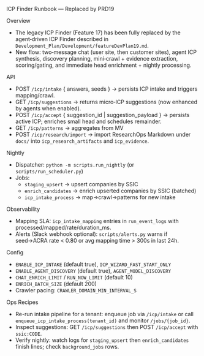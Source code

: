 ICP Finder Runbook — Replaced by PRD19

Overview
- The legacy ICP Finder (Feature 17) has been fully replaced by the agent‑driven ICP Finder described in `Development_Plan/Development/featureDevPlan19.md`.
- New flow: two‑message chat (user site, then customer sites), agent ICP synthesis, discovery planning, mini‑crawl + evidence extraction, scoring/gating, and immediate head enrichment + nightly processing.

API
- POST `/icp/intake` { answers, seeds } → persists ICP intake and triggers mapping/crawl.
- GET `/icp/suggestions` → returns micro‑ICP suggestions (now enhanced by agents when enabled).
- POST `/icp/accept` { suggestion_id | suggestion_payload } → persists active ICP; enriches small head and schedules remainder.
- GET `/icp/patterns` → aggregates from MV
- POST `/icp/research/import` → import ResearchOps Markdown under `docs/` into `icp_research_artifacts` and `icp_evidence`.

Nightly
- Dispatcher: `python -m scripts.run_nightly` (or `scripts/run_scheduler.py`)
- Jobs:
  - `staging_upsert` → upsert companies by SSIC
  - `enrich_candidates` → enrich upserted companies by SSIC (batched)
  - `icp_intake_process` → map→crawl→patterns for new intake

Observability
- Mapping SLA: `icp_intake_mapping` entries in `run_event_logs` with processed/mapped/rate/duration_ms.
- Alerts (Slack webhook optional): `scripts/alerts.py` warns if seed→ACRA rate < 0.80 or avg mapping time > 300s in last 24h.

Config
- `ENABLE_ICP_INTAKE` (default true), `ICP_WIZARD_FAST_START_ONLY`
- `ENABLE_AGENT_DISCOVERY` (default true), `AGENT_MODEL_DISCOVERY`
- `CHAT_ENRICH_LIMIT` / `RUN_NOW_LIMIT` (default 10)
- `ENRICH_BATCH_SIZE` (default 200)
- Crawler pacing: `CRAWLER_DOMAIN_MIN_INTERVAL_S`

Ops Recipes
- Re-run intake pipeline for a tenant: enqueue job via `/icp/intake` or call `enqueue_icp_intake_process(tenant_id)` and monitor `/jobs/{job_id}`.
- Inspect suggestions: GET `/icp/suggestions` then POST `/icp/accept` with `ssic:CODE`.
- Verify nightly: watch logs for `staging_upsert` then `enrich_candidates` finish lines; check `background_jobs` rows.
